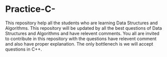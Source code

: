 # Practice-C-
This repository help all the students who are learning Data Structures and Algorithms.
This repository will be updated by all the best questions of Data Structures and Algorithms and have relevent comments.
You all are invited to contribute in this repository with the questions have relevent comment and also have proper explanation.
The only bottlenech is we will accept questions in C++.
